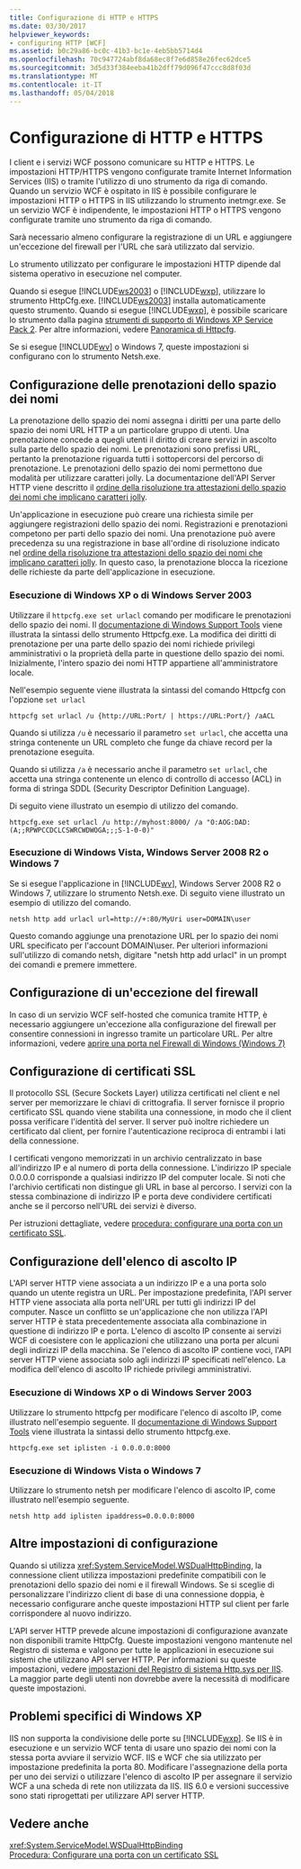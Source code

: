 ```yaml
---
title: Configurazione di HTTP e HTTPS
ms.date: 03/30/2017
helpviewer_keywords:
- configuring HTTP [WCF]
ms.assetid: b0c29a86-bc0c-41b3-bc1e-4eb5bb5714d4
ms.openlocfilehash: 70c947724abf8da68ec8f7e6d858e26fec62dce5
ms.sourcegitcommit: 3d5d33f384eeba41b2dff79d096f47ccc8d8f03d
ms.translationtype: MT
ms.contentlocale: it-IT
ms.lasthandoff: 05/04/2018
---
```

# <a name="configuring-http-and-https"></a>Configurazione di HTTP e HTTPS
I client e i servizi WCF possono comunicare su HTTP e HTTPS. Le impostazioni HTTP/HTTPS vengono configurate tramite Internet Information Services (IIS) o tramite l'utilizzo di uno strumento da riga di comando. Quando un servizio WCF è ospitato in IIS è possibile configurare le impostazioni HTTP o HTTPS in IIS utilizzando lo strumento inetmgr.exe. Se un servizio WCF è indipendente, le impostazioni HTTP o HTTPS vengono configurate tramite uno strumento da riga di comando.  
  
 Sarà necessario almeno configurare la registrazione di un URL e aggiungere un'eccezione del firewall per l'URL che sarà utilizzato dal servizio.  
  
 Lo strumento utilizzato per configurare le impostazioni HTTP dipende dal sistema operativo in esecuzione nel computer.  
  
 Quando si esegue [!INCLUDE[ws2003](../../../../includes/ws2003-md.md)] o [!INCLUDE[wxp](../../../../includes/wxp-md.md)], utilizzare lo strumento HttpCfg.exe. [!INCLUDE[ws2003](../../../../includes/ws2003-md.md)] installa automaticamente questo strumento. Quando si esegue [!INCLUDE[wxp](../../../../includes/wxp-md.md)], è possibile scaricare lo strumento dalla pagina [strumenti di supporto di Windows XP Service Pack 2](http://go.microsoft.com/fwlink/?LinkId=88606). Per altre informazioni, vedere [Panoramica di Httpcfg](http://go.microsoft.com/fwlink/?LinkId=88605).  
  
 Se si esegue [!INCLUDE[wv](../../../../includes/wv-md.md)] o Windows 7, queste impostazioni si configurano con lo strumento Netsh.exe.  
  
## <a name="configuring-namespace-reservations"></a>Configurazione delle prenotazioni dello spazio dei nomi  
 La prenotazione dello spazio dei nomi assegna i diritti per una parte dello spazio dei nomi URL HTTP a un particolare gruppo di utenti. Una prenotazione concede a quegli utenti il diritto di creare servizi in ascolto sulla parte dello spazio dei nomi. Le prenotazioni sono prefissi URL, pertanto la prenotazione riguarda tutti i sottopercorsi del percorso di prenotazione. Le prenotazioni dello spazio dei nomi permettono due modalità per utilizzare caratteri jolly. La documentazione dell'API Server HTTP viene descritto il [ordine della risoluzione tra attestazioni dello spazio dei nomi che implicano caratteri jolly](http://go.microsoft.com/fwlink/?LinkId=94841).  
  
 Un'applicazione in esecuzione può creare una richiesta simile per aggiungere registrazioni dello spazio dei nomi. Registrazioni e prenotazioni competono per parti dello spazio dei nomi. Una prenotazione può avere precedenza su una registrazione in base all'ordine di risoluzione indicato nel [ordine della risoluzione tra attestazioni dello spazio dei nomi che implicano caratteri jolly](http://go.microsoft.com/fwlink/?LinkId=94841). In questo caso, la prenotazione blocca la ricezione delle richieste da parte dell'applicazione in esecuzione.  
  
### <a name="running-windows-xp-or-server-2003"></a>Esecuzione di Windows XP o di Windows Server 2003  
 Utilizzare il `httpcfg.exe set urlacl` comando per modificare le prenotazioni dello spazio dei nomi. Il [documentazione di Windows Support Tools](http://go.microsoft.com/fwlink/?LinkId=94840) viene illustrata la sintassi dello strumento Httpcfg.exe. La modifica dei diritti di prenotazione per una parte dello spazio dei nomi richiede privilegi amministrativi o la proprietà della parte in questione dello spazio dei nomi. Inizialmente, l'intero spazio dei nomi HTTP appartiene all'amministratore locale.  
  
 Nell'esempio seguente viene illustrata la sintassi del comando Httpcfg con l'opzione `set urlacl`  
  
```  
httpcfg set urlacl /u {http://URL:Port/ | https://URL:Port/} /aACL  
```  
  
 Quando si utilizza `/u` è necessario il parametro `set urlacl`, che accetta una stringa contenente un URL completo che funge da chiave record per la prenotazione eseguita.  
  
 Quando si utilizza `/a` è necessario anche il parametro `set urlacl`, che accetta una stringa contenente un elenco di controllo di accesso (ACL) in forma di stringa SDDL (Security Descriptor Definition Language).  
  
 Di seguito viene illustrato un esempio di utilizzo del comando.  
  
```  
httpcfg.exe set urlacl /u http://myhost:8000/ /a "O:AOG:DAD:(A;;RPWPCCDCLCSWRCWDWOGA;;;S-1-0-0)"  
```  
  
### <a name="running-windows-vista-windows-server-2008-r2-or-windows-7"></a>Esecuzione di Windows Vista, Windows Server 2008 R2 o Windows 7  
 Se si esegue l'applicazione in [!INCLUDE[wv](../../../../includes/wv-md.md)], Windows Server 2008 R2 o Windows 7, utilizzare lo strumento Netsh.exe. Di seguito viene illustrato un esempio di utilizzo del comando.  
  
```  
netsh http add urlacl url=http://+:80/MyUri user=DOMAIN\user  
```  
  
 Questo comando aggiunge una prenotazione URL per lo spazio dei nomi URL specificato per l'account DOMAIN\user.  Per ulteriori informazioni sull'utilizzo di comando netsh, digitare "netsh http add urlacl" in un prompt dei comandi e premere immettere.  
  
## <a name="configuring-a-firewall-exception"></a>Configurazione di un'eccezione del firewall  
 In caso di un servizio WCF self-hosted che comunica tramite HTTP, è necessario aggiungere un'eccezione alla configurazione del firewall per consentire connessioni in ingresso tramite un particolare URL. Per altre informazioni, vedere [aprire una porta nel Firewall di Windows (Windows 7)](http://go.microsoft.com/fwlink/?LinkId=239961)  
  
## <a name="configuring-ssl-certificates"></a>Configurazione di certificati SSL  
 Il protocollo SSL (Secure Sockets Layer) utilizza certificati nel client e nel server per memorizzare le chiavi di crittografia. Il server fornisce il proprio certificato SSL quando viene stabilita una connessione, in modo che il client possa verificare l'identità del server. Il server può inoltre richiedere un certificato dal client, per fornire l'autenticazione reciproca di entrambi i lati della connessione.  
  
 I certificati vengono memorizzati in un archivio centralizzato in base all'indirizzo IP e al numero di porta della connessione. L'indirizzo IP speciale 0.0.0.0 corrisponde a qualsiasi indirizzo IP del computer locale. Si noti che l'archivio certificati non distingue gli URL in base al percorso. I servizi con la stessa combinazione di indirizzo IP e porta deve condividere certificati anche se il percorso nell'URL dei servizi è diverso.  
  
 Per istruzioni dettagliate, vedere [procedura: configurare una porta con un certificato SSL](../../../../docs/framework/wcf/feature-details/how-to-configure-a-port-with-an-ssl-certificate.md).  
  
## <a name="configuring-the-ip-listen-list"></a>Configurazione dell'elenco di ascolto IP  
 L'API server HTTP viene associata a un indirizzo IP e a una porta solo quando un utente registra un URL. Per impostazione predefinita, l'API server HTTP viene associata alla porta nell'URL per tutti gli indirizzi IP del computer. Nasce un conflitto se un'applicazione che non utilizza l'API server HTTP è stata precedentemente associata alla combinazione in questione di indirizzo IP e porta. L'elenco di ascolto IP consente ai servizi WCF di coesistere con le applicazioni che utilizzano una porta per alcuni degli indirizzi IP della macchina. Se l'elenco di ascolto IP contiene voci, l'API server HTTP viene associata solo agli indirizzi IP specificati nell'elenco. La modifica dell'elenco di ascolto IP richiede privilegi amministrativi.  
  
### <a name="running-windows-xp-or-server-2003"></a>Esecuzione di Windows XP o di Windows Server 2003  
 Utilizzare lo strumento httpcfg per modificare l'elenco di ascolto IP, come illustrato nell'esempio seguente. Il [documentazione di Windows Support Tools](http://go.microsoft.com/fwlink/?LinkId=94840) viene illustrata la sintassi dello strumento httpcfg.exe.  
  
```  
httpcfg.exe set iplisten -i 0.0.0.0:8000  
```  
  
### <a name="running-windows-vista-or-windows-7"></a>Esecuzione di Windows Vista o Windows 7  
 Utilizzare lo strumento netsh per modificare l'elenco di ascolto IP, come illustrato nell'esempio seguente.  
  
```  
netsh http add iplisten ipaddress=0.0.0.0:8000  
```  
  
## <a name="other-configuration-settings"></a>Altre impostazioni di configurazione  
 Quando si utilizza <xref:System.ServiceModel.WSDualHttpBinding>, la connessione client utilizza impostazioni predefinite compatibili con le prenotazioni dello spazio dei nomi e il firewall Windows. Se si sceglie di personalizzare l'indirizzo client di base di una connessione doppia, è necessario configurare anche queste impostazioni HTTP sul client per farle corrispondere al nuovo indirizzo.  
  
 L'API server HTTP prevede alcune impostazioni di configurazione avanzate non disponibili tramite HttpCfg. Queste impostazioni vengono mantenute nel Registro di sistema e valgono per tutte le applicazioni in esecuzione sui sistemi che utilizzano API server HTTP. Per informazioni su queste impostazioni, vedere [impostazioni del Registro di sistema Http.sys per IIS](http://go.microsoft.com/fwlink/?LinkId=94843). La maggior parte degli utenti non dovrebbe avere la necessità di modificare queste impostazioni.  
  
## <a name="issues-specific-to-windows-xp"></a>Problemi specifici di Windows XP  
 IIS non supporta la condivisione delle porte su [!INCLUDE[wxp](../../../../includes/wxp-md.md)]. Se IIS è in esecuzione e un servizio WCF tenta di usare uno spazio dei nomi con la stessa porta avviare il servizio WCF. IIS e WCF che sia utilizzato per impostazione predefinita la porta 80. Modificare l'assegnazione della porta per uno dei servizi o utilizzare l'elenco di ascolto IP per assegnare il servizio WCF a una scheda di rete non utilizzata da IIS. IIS 6.0 e versioni successive sono stati riprogettati per utilizzare API server HTTP.  
  
## <a name="see-also"></a>Vedere anche  
 <xref:System.ServiceModel.WSDualHttpBinding>  
 [Procedura: Configurare una porta con un certificato SSL](../../../../docs/framework/wcf/feature-details/how-to-configure-a-port-with-an-ssl-certificate.md)
